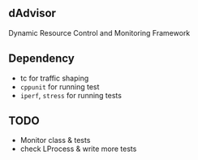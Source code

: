 ## dAdvisor
Dynamic Resource Control and Monitoring Framework

## Dependency
* tc for traffic shaping
* `cppunit` for running test
* `iperf`, `stress` for running tests

## TODO
* Monitor class & tests
* check LProcess & write more tests
